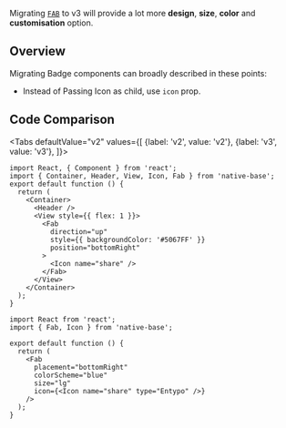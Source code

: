 


Migrating [`FAB`](FAB.md) to v3 will provide a lot more **design**, **size**, **color** and **customisation** option.

## Overview

Migrating Badge components can broadly described in these points:

- Instead of Passing Icon as child, use `icon` prop.

## Code Comparison

<Tabs
defaultValue="v2"
values={[
{label: 'v2', value: 'v2'},
{label: 'v3', value: 'v3'},
]}>
<TabItem value="v2">

```tsx
import React, { Component } from 'react';
import { Container, Header, View, Icon, Fab } from 'native-base';
export default function () {
  return (
    <Container>
      <Header />
      <View style={{ flex: 1 }}>
        <Fab
          direction="up"
          style={{ backgroundColor: '#5067FF' }}
          position="bottomRight"
        >
          <Icon name="share" />
        </Fab>
      </View>
    </Container>
  );
}
```

</TabItem>
<TabItem value="v3">

```tsx
import React from 'react';
import { Fab, Icon } from 'native-base';

export default function () {
  return (
    <Fab
      placement="bottomRight"
      colorScheme="blue"
      size="lg"
      icon={<Icon name="share" type="Entypo" />}
    />
  );
}
```

</TabItem>
</Tabs>
